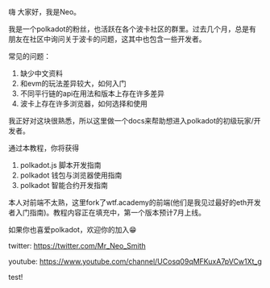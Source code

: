 嗨 大家好，我是Neo。

我是一个polkadot的粉丝，也活跃在各个波卡社区的群里。过去几个月，总是有朋友在社区中询问关于波卡的问题，这其中也包含一些开发者。

常见的问题：
1. 缺少中文资料
2. 和evm的玩法差异较大，如何入门
3. 不同平行链的api在用法和版本上存在许多差异
4. 波卡上存在许多浏览器，如何选择和使用

我正好对这块很熟悉，所以这里做一个docs来帮助想进入polkadot的初级玩家/开发者。

通过本教程，你将获得

1. polkadot.js 脚本开发指南
2. polkadot 钱包与浏览器使用指南
3. polkadot 智能合约开发指南

本人对前端不太熟，这里fork了wtf.academy的前端(他们是我见过最好的eth开发者入门指南)。教程内容正在填充中，第一个版本预计7月上线。

如果你也喜爱polkadot，欢迎你的加入😁

twitter: https://twitter.com/Mr_Neo_Smith

youtube: https://www.youtube.com/channel/UCosq09qMFKuxA7pVCw1Xt_g

test!
